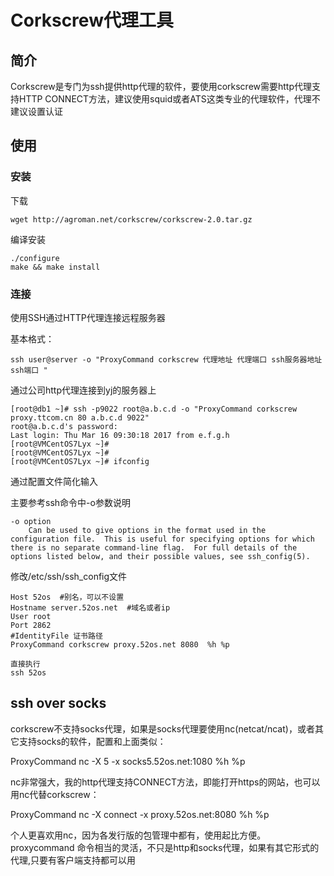 # Corkscrew代理工具

## 简介

Corkscrew是专门为ssh提供http代理的软件，要使用corkscrew需要http代理支持HTTP CONNECT方法，建议使用squid或者ATS这类专业的代理软件，代理不建议设置认证

## 使用

### 安装

下载
```
wget http://agroman.net/corkscrew/corkscrew-2.0.tar.gz
```
编译安装
```
./configure
make && make install
```

### 连接

使用SSH通过HTTP代理连接远程服务器

基本格式：

```
ssh user@server -o "ProxyCommand corkscrew 代理地址 代理端口 ssh服务器地址 ssh端口 "
```

通过公司http代理连接到yj的服务器上
```
[root@db1 ~]# ssh -p9022 root@a.b.c.d -o "ProxyCommand corkscrew proxy.ttcom.cn 80 a.b.c.d 9022"
root@a.b.c.d's password: 
Last login: Thu Mar 16 09:30:18 2017 from e.f.g.h
[root@VMCentOS7Lyx ~]# 
[root@VMCentOS7Lyx ~]# 
[root@VMCentOS7Lyx ~]# ifconfig
```

通过配置文件简化输入

主要参考ssh命令中-o参数说明
```
-o option
    Can be used to give options in the format used in the configuration file.  This is useful for specifying options for which there is no separate command-line flag.  For full details of the options listed below, and their possible values, see ssh_config(5).
```

修改/etc/ssh/ssh_config文件
```
Host 52os  #别名，可以不设置
Hostname server.52os.net  #域名或者ip
User root
Port 2862
#IdentityFile 证书路径
ProxyCommand corkscrew proxy.52os.net 8080  %h %p

直接执行
ssh 52os
```

## ssh over socks

corkscrew不支持socks代理，如果是socks代理要使用nc(netcat/ncat)，或者其它支持socks的软件，配置和上面类似：

ProxyCommand nc -X 5 -x socks5.52os.net:1080 %h %p

nc非常强大，我的http代理支持CONNECT方法，即能打开https的网站，也可以用nc代替corkscrew：

ProxyCommand nc -X connect -x proxy.52os.net:8080 %h %p

个人更喜欢用nc，因为各发行版的包管理中都有，使用起比方便。proxycommand 命令相当的灵活，不只是http和socks代理，如果有其它形式的代理,只要有客户端支持都可以用